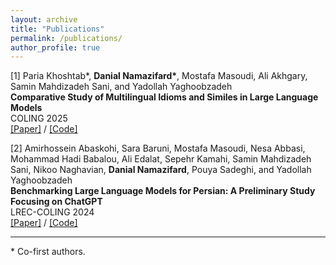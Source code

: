 ```yaml
---
layout: archive
title: "Publications"
permalink: /publications/
author_profile: true
---
```


[1] Paria Khoshtab\*, __Danial Namazifard\*__, Mostafa Masoudi, Ali Akhgary, Samin Mahdizadeh Sani, and Yadollah Yaghoobzadeh                   
**Comparative Study of Multilingual Idioms and Similes in Large Language Models**   
COLING 2025
<br/>
[\[Paper\]](https://aclanthology.org/2025.coling-main.580/) / [\[Code\]](https://github.com/namazifard/multilingual-idioms-similes)

[2] Amirhossein Abaskohi, Sara Baruni, Mostafa Masoudi, Nesa Abbasi, Mohammad Hadi Babalou, Ali Edalat, Sepehr Kamahi, Samin Mahdizadeh Sani, Nikoo Naghavian, __Danial Namazifard__, Pouya Sadeghi, and Yadollah Yaghoobzadeh                   
**Benchmarking Large Language Models for Persian: A Preliminary Study Focusing on ChatGPT**   
LREC-COLING 2024
<br/>
[\[Paper\]](https://aclanthology.org/2024.lrec-main.197/) / [\[Code\]](https://github.com/Ipouyall/Benchmarking_ChatGPT_for_Persian)

---

\* Co-first authors.

